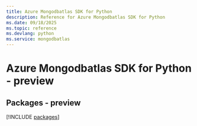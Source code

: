 ```yaml
---
title: Azure Mongodbatlas SDK for Python
description: Reference for Azure Mongodbatlas SDK for Python
ms.date: 09/18/2025
ms.topic: reference
ms.devlang: python
ms.service: mongodbatlas
---
```

# Azure Mongodbatlas SDK for Python - preview
## Packages - preview
[!INCLUDE [packages](mongodbatlas-index.md)]